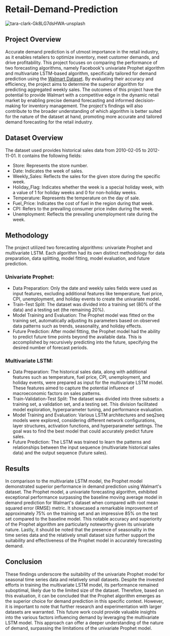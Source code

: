 # Retail-Demand-Prediction

![tara-clark-Gk8LG7dsHWA-unsplash](https://github.com/aswinram1997/Credit-Card-Approval-Prediction-Streamlit-App/assets/102771069/035eceab-ff4a-4a12-b6c4-db856dd9d69d)


## Project Overview
Accurate demand prediction is of utmost importance in the retail industry, as it enables retailers to optimize inventory, meet customer demands, and drive profitability. This project focuses on comparing the performance of two forecasting algorithms, namely Facebook's univariate Prophet algorithm and multivariate LSTM-based algorithm, specifically tailored for demand prediction using the [Walmart Dataset](<https://www.kaggle.com/datasets/yasserh/walmart-dataset>). By evaluating their accuracy and efficiency, the project aims to determine the superior algorithm for predicting aggregated weekly sales. The outcomes of this project have the potential to provide Walmart with a competitive edge in the dynamic retail market by enabling precise demand forecasting and informed decision-making for inventory management. The project's findings will also contribute to the broader understanding of which algorithm is better suited for the nature of the dataset at hand, promoting more accurate and tailored demand forecasting for the retail industry.

## Dataset Overview
The dataset used provides historical sales data from 2010-02-05 to 2012-11-01. It contains the following fields:

- Store: Represents the store number.
- Date: Indicates the week of sales.
- Weekly_Sales: Reflects the sales for the given store during the specific week.
- Holiday_Flag: Indicates whether the week is a special holiday week, with a value of 1 for holiday weeks and 0 for non-holiday weeks.
- Temperature: Represents the temperature on the day of sale.
- Fuel_Price: Indicates the cost of fuel in the region during that week.
- CPI: Refers to the prevailing consumer price index during the week.
- Unemployment: Reflects the prevailing unemployment rate during the week.

## Methodology
The project utilized two forecasting algorithms: univariate Prophet and multivariate LSTM. Each algorithm had its own distinct methodology for data preparation, data splitting, model fitting, model evaluation, and future prediction.

### Univariate Prophet:

- Data Preparation: Only the date and weekly sales fields were used as input features, excluding additional features like temperature, fuel price, CPI, unemployment, and holiday events to create the univariate model.
- Train-Test Split: The dataset was divided into a training set (80% of the data) and a testing set (the remaining 20%).
- Model Training and Evaluation: The Prophet model was fitted on the training set, automatically adjusting its parameters based on observed data patterns such as trends, seasonality, and holiday effects.
- Future Prediction: After model fitting, the Prophet model had the ability to predict future time points beyond the available data. This is accomplished by recursively predicting into the future, specifying the desired number of forecast periods.

### Multivariate LSTM:

- Data Preparation: The historical sales data, along with additional features such as temperature, fuel price, CPI, unemployment, and holiday events, were prepared as input for the multivariate LSTM model. These features aimed to capture the potential influence of macroeconomic factors on sales patterns.
- Train-Validation-Test Split: The dataset was divided into three subsets: a training set, a validation set, and a testing set. This division facilitated model exploration, hyperparameter tuning, and performance evaluation.
- Model Training and Evaluation: Various LSTM architectures and seq2seq models were explored, considering different network configurations, layer structures, activation functions, and hyperparameter settings. The goal was to find the best model that could accurately predict future sales.
- Future Prediction: The LSTM was trained to learn the patterns and relationships between the input sequence (multivariate historical sales data) and the output sequence (future sales). 


## Results
In comparison to the multivariate LSTM model, the Prophet model demonstrated superior performance in demand prediction using Walmart's dataset. The Prophet model, a univariate forecasting algorithm, exhibited exceptional performance surpassing the baseline moving average model in demand prediction for Walmart's dataset when compared with root mean squared error (RMSE) metric. It showcased a remarkable improvement of approximately 75% on the training set and an impressive 85% on the test set compared to the baseline model. This notable accuracy and superiority of the Prophet algorithm are particularly noteworthy given its univariate nature. Lastly, it should be noted that the presence of seasonality in the time series data and the relatively small dataset size further support the suitability and effectiveness of the Prophet model in accurately forecasting demand.

## Conclusion
These findings underscore the suitability of the univariate Prophet model for seasonal time series data and relatively small datasets. Despite the invested efforts in training the multivariate LSTM model, its performance remained suboptimal, likely due to the limited size of the dataset. Therefore, based on this evaluation, it can be concluded that the Prophet algorithm emerges as the superior choice for demand prediction in this specific context. However, it is important to note that further research and experimentation with larger datasets are warranted. This future work could provide valuable insights into the various factors influencing demand by leveraging the multivariate LSTM model. This approach can offer a deeper understanding of the nature of demand, surpassing the limitations of the univariate Prophet model.




